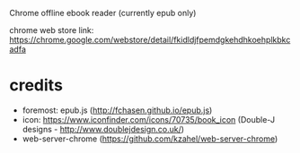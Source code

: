 Chrome offline ebook reader (currently epub only)

chrome web store link:
https://chrome.google.com/webstore/detail/fkidldjfpemdgkehdhkoehplkbkcadfa

credits
====
- foremost: epub.js (http://fchasen.github.io/epub.js)
- icon: https://www.iconfinder.com/icons/70735/book_icon (Double-J designs - http://www.doublejdesign.co.uk/)
- web-server-chrome (https://github.com/kzahel/web-server-chrome)